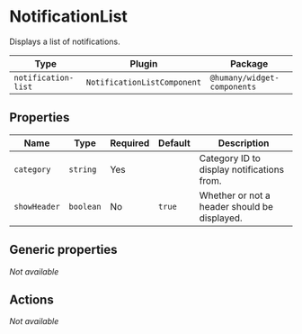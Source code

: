 # NotificationList

Displays a list of notifications.

| Type                | Plugin                      | Package                     |
| ------------------- | --------------------------- | --------------------------- |
| `notification-list` | `NotificationListComponent` | `@humany/widget-components` |

## Properties

| Name         | Type      | Required | Default | Description                                  |
| ------------ | --------- | -------- | ------- | -------------------------------------------- |
| `category`   | `string`  | Yes      |         | Category ID to display notifications from.   |
| `showHeader` | `boolean` | No       | `true`  | Whether or not a header should be displayed. |

## Generic properties

_Not available_

## Actions

_Not available_
